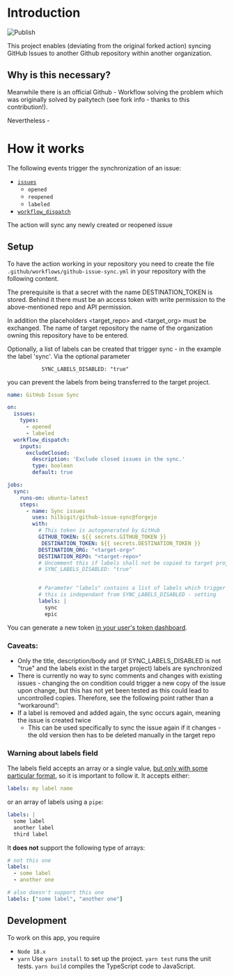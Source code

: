 
# Introduction

![Publish](https://github.com/paritytech/github-issue-sync/actions/workflows/publish.yml/badge.svg?branch=master)

This project enables (deviating from the original forked action) syncing GitHub Issues to another Github repository within another organization.

## Why is this necessary?

Meanwhile there is an official Github - Workflow solving the problem which was originally solved by paitytech (see fork info - thanks to this contribution!). 

Nevertheless - 
# How it works
The following events trigger the synchronization of an issue:
- [`issues`](https://docs.github.com/en/actions/using-workflows/events-that-trigger-workflows#issues)
	- `opened`
	- `reopened`
	- `labeled`
- [`workflow_dispatch`](https://docs.github.com/en/actions/using-workflows/events-that-trigger-workflows#workflow_dispatch)

The action will sync any newly created or reopened issue

## Setup
To have the action working in your repository you need to create the file `.github/workflows/github-issue-sync.yml` in your repository with the following content.

The prerequisite is that a secret with the name DESTINATION_TOKEN is stored. Behind it there must be an access token with write permission to the above-mentioned repo and API permission.

In addition the placeholders <target_repo> and <target_org> must be exchanged. The name of  target repository the name of the organization owning this repository have to be entered.

Optionally, a list of labels can be created that trigger sync - in the example the label 'sync'.
Via the optional parameter
```
           SYNC_LABELS_DISABLED: "true"
```
you can prevent the labels from being transferred to the target project.

```yaml
name: GitHub Issue Sync

on:
  issues:
    types:
      - opened
      - labeled
  workflow_dispatch:
    inputs:
      excludeClosed:
        description: 'Exclude closed issues in the sync.'
        type: boolean 
        default: true

jobs:
  sync:
    runs-on: ubuntu-latest
    steps:
      - name: Sync issues
        uses: hilbigit/github-issue-sync@forgejo
        with:
          # This token is autogenerated by GitHub
          GITHUB_TOKEN: ${{ secrets.GITHUB_TOKEN }}
           DESTINATION_TOKEN: ${{ secrets.DESTINATION_TOKEN }}
          DESTINATION_ORG: "<target-org>"
          DESTINATION_REPO: "<target-repo>"
          # Uncomment this if labels shall not be copied to target project:
          # SYNC_LABELS_DISABLED: "true"


          # Parameter "labels" contains a list of labels which trigger the sync - 
          # this is independant from SYNC_LABELS_DISABLED - setting
          labels: |
            sync
            epic
```
You can generate a new token [in your user's token dashboard](https://github.com/settings/tokens/new).

### Caveats:
- Only the title, description/body and (if SYNC_LABELS_DISABLED is not "true" and the labels exist in the target project) labels are synchronized
- There is currently no way to sync comments and changes with existing issues - changing the on condition could trigger a new copy of the issue upon change, but this has not yet been tested as this could lead to uncontrolled copies. Therefore, see the following point rather than a “workaround”:
- If a label is removed and added again, the sync occurs again, meaning the issue is created twice
  - This can be used specifically to sync the issue again if it changes - the old version then has to be deleted manually in the target repo
 
  
### Warning about labels field
The labels field accepts an array or a single value, [but only with some particular format](https://github.com/actions/toolkit/issues/184#issuecomment-1198653452), so it is important to follow it.
It accepts either:
```yml
labels: my label name
```
or an array of labels using a `pipe`:
```yml
labels: |
  some label
  another label
  third label
```
It **does not** support the following type of arrays:
```yml
# not this one
labels:
  - some label
  - another one

# also doesn't support this one
labels: ["some label", "another one"]
```


## Development
To work on this app, you require
- `Node 18.x`
- `yarn`
Use `yarn install` to set up the project.
`yarn test` runs the unit tests.
`yarn build` compiles the TypeScript code to JavaScript.
